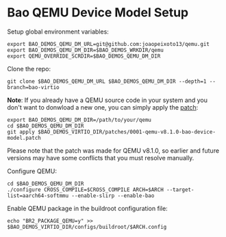 # Bao QEMU Device Model Setup

Setup global environment variables:
```
export BAO_DEMOS_QEMU_DM_URL=git@github.com:joaopeixoto13/qemu.git
export BAO_DEMOS_QEMU_DM_DIR=$BAO_DEMOS_WRKDIR/qemu
export QEMU_OVERRIDE_SCRDIR=$BAO_DEMOS_QEMU_DM_DIR
```

Clone the repo:
```
git clone $BAO_DEMOS_QEMU_DM_URL $BAO_DEMOS_QEMU_DM_DIR --depth=1 --branch=bao-virtio
```

**Note**: If you already have a QEMU source code in your system and you don't want to donwload a new one, you can simply apply the [patch](../../../patches/0001-qemu-v8.1.0-bao-device-model.patch):
```
export BAO_DEMOS_QEMU_DM_DIR=/path/to/your/qemu
cd $BAO_DEMOS_QEMU_DM_DIR
git apply $BAO_DEMOS_VIRTIO_DIR/patches/0001-qemu-v8.1.0-bao-device-model.patch
```
Please note that the patch was made for QEMU v8.1.0, so earlier and future versions may have some conflicts that you must resolve manually.

Configure QEMU:
```
cd $BAO_DEMOS_QEMU_DM_DIR
./configure CROSS_COMPILE=$CROSS_COMPILE ARCH=$ARCH --target-list=aarch64-softmmu --enable-slirp --enable-bao
```

Enable QEMU package in the buildroot configuration file:
```
echo "BR2_PACKAGE_QEMU=y" >> $BAO_DEMOS_VIRTIO_DIR/configs/buildroot/$ARCH.config
```
